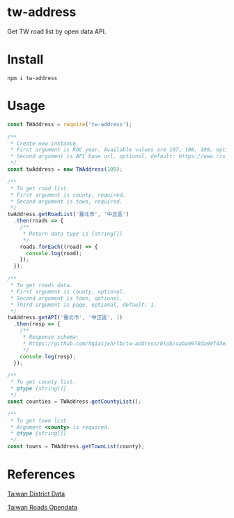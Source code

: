 # tw-address
Get TW road list by open data API.

# Install
```
npm i tw-address
```
# Usage
```javascript
const TWAddress = require('tw-address');

/**
 * Create new instance.
 * First argument is ROC year. Available values are 107, 108, 109, optional, default value: CURRENT_ROC_YEAR
 * Second argument is API base url, optional, default: https://www.ris.gov.tw/rs-opendata/api/v1/datastore/ODRP049
 */
const twAddress = new TWAddress(109);

/**
 * To get road list.
 * First argument is county, required.
 * Second argument is town, required.
 */
twAddress.getRoadList('臺北市', '中正區')
  .then(roads => {
    /**
     * Return data type is {string[]}
     */
    roads.forEach((road) => {
      console.log(road);
    });
  });

/**
 * To get roads data.
 * First argument is county, optional.
 * Second argument is town, optional.
 * Third argument is page, optional, default: 1.
 */
twAddress.getAPI('臺北市', '中正區', 1)
  .then(resp => {
    /**
     * Response schema:
     * https://github.com/hqiasjehrlb/tw-address/blob/aaba0978da90f43e3af1855050546325fef2a448/lib/roadsAPI.js#L76
     */
    console.log(resp);
  });

/**
 * To get county list.
 * @type {string[]}
 */
const counties = TWAddress.getCountyList();

/**
 * To get town list.
 * Argument <county> is required.
 * @type {string[]}
 */
const towns = TWAddress.getTownList(county);
```

# References
[Taiwan District Data](https://gist.githubusercontent.com/abc873693/2804e64324eaaf26515281710e1792df/raw/a1e1fc17d04b47c564bbd9dba0d59a6a325ec7c1/taiwan_districts.json)

[Taiwan Roads Opendata](https://www.ris.gov.tw/rs-opendata/api/Main/docs/v1)

